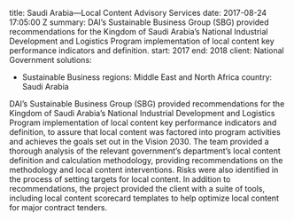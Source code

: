 
title: Saudi Arabia—Local Content Advisory Services
date: 2017-08-24 17:05:00 Z
summary: DAI’s Sustainable Business Group (SBG) provided recommendations for the Kingdom
  of Saudi Arabia’s National Industrial Development and Logistics Program implementation
  of local content key performance indicators and definition.
start: 2017
end: 2018
client: National Government
solutions:
- Sustainable Business
regions: Middle East and North Africa
country: Saudi Arabia


DAI’s Sustainable Business Group (SBG) provided recommendations for the Kingdom of Saudi Arabia’s National Industrial Development and Logistics Program implementation of local content key performance indicators and definition, to assure that local content was factored into program activities and achieves the goals set out in the Vision 2030. The team provided a thorough analysis of the relevant government’s department’s local content definition and calculation methodology, providing recommendations on the methodology and local content interventions. Risks were also identified in the process of setting targets for local content. In addition to recommendations, the project provided the client with a suite of tools, including local content scorecard templates to help optimize local content for major contract tenders.
